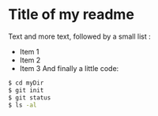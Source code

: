 # Title of my readme
Text and more text, followed by a small list :
 * Item 1
 * Item 2
 * Item 3
And finally a little code:
```sh
$ cd myDir
$ git init
$ git status
$ ls -al
```